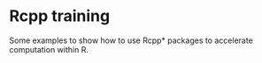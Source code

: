 # Rcpp training

Some examples to show how to use Rcpp* packages to accelerate computation within R.